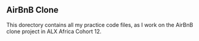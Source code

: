 ## AirBnB Clone
This dorectory contains all my practice code files, as I work on the AirBnB clone project in ALX Africa Cohort 12.
